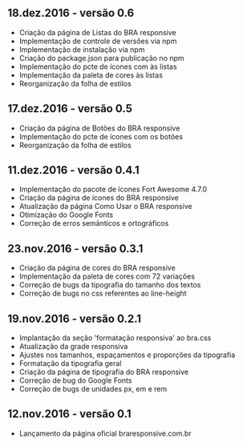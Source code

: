 18.dez.2016 - versão 0.6
------------------------------
- Criação da página de Listas do BRA responsive
- Implementação de controle de versões via npm
- Implementação de instalação via npm
- Criação do package.json para publicação no npm
- Implementação do pcte de ícones com às listas
- Implementação da paleta de cores às listas
- Reorganização da folha de estilos

17.dez.2016 - versão 0.5
------------------------------
- Criação da página de Botões do BRA responsive
- Implementação do pcte de ícones com os botões
- Reorganização da folha de estilos

11.dez.2016 - versão 0.4.1
------------------------------
- Implementação do pacote de ícones Fort Awesome 4.7.0
- Criação da página de ícones do BRA responsive
- Atualização da página Como Usar o BRA responsive
- Otimização do Google Fonts
- Correção de erros semânticos e ortográficos

23.nov.2016 - versão 0.3.1
------------------------------
- Criação da página de cores do BRA responsive
- Implementação da paleta de cores com 72 variações
- Correção de bugs da tipografia do tamanho dos textos
- Correção de bugs no css referentes ao line-height

19.nov.2016 - versão 0.2.1
------------------------------
- Implantação da seção 'formatação responsiva' ao bra.css
- Atualização da grade responsiva
- Ajustes nos tamanhos, espaçamentos e proporções da tipografia
- Formatação da tipografia geral
- Criação da página de tipografia do BRA responsive
- Correção de bug do Google Fonts
- Correção de bugs de unidades px, em e rem

12.nov.2016 - versão 0.1
------------------------------
- Lançamento da página oficial braresponsive.com.br
